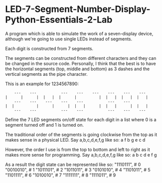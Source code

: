 # LED-7-Segment-Number-Display-Python-Essentials-2-Lab

A program which is able to simulate the work of a seven-display device, although we're going to use single LEDs instead of segments.

Each digit is constructed from 7 segments.

The segments can be constructed from different characters and they can be changed in the source code.
Personally, I think that the best is to have the horizontal segments (top, middle and bottom) as 3 dashes and the vertical segments as the pipe character.

This is an example for 1234567890:


        ---    ---           ---    ---    ---    ---    ---    ---   
    |      |      |  |   |  |      |          |  |   |  |   |  |   |  
        ---    ---    ---    ---    ---           ---    ---
    |  |          |      |      |  |   |      |  |   |      |  |   |  
        ---    ---           ---    ---           ---    ---    ---   

Define the 7 LED segments on/off state for each digit in a list
where 0 is a segment turned off and 1 is turned on.

The traditional order of the segments is going clockwise from the top
as it makes sense in a physical LED. Say a,b,c,d,e,f,g like so:
   a
 f   b
   g
 e   c
   d

However, the order I use is from the top to bottom and left to right
as it makes more sense for programming. Say a,b,c,d,e,f,g like so:
   a
 b   c
   d
 e   f
   g

As a result the digit state can be represented like so:
    "1110111",  # 0
    "0010010",  # 1
    "1011101",  # 2
    "1011011",  # 3
    "0101010",  # 4
    "1101011",  # 5
    "1101111",  # 6
    "1010010",  # 7
    "1111111",  # 8
    "1111011",  # 9

